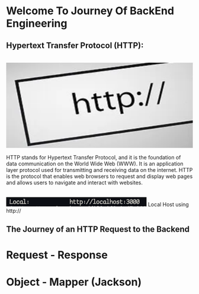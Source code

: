 # Welcome To Journey Of BackEnd Engineering

## Hypertext Transfer Protocol (HTTP):

<br>
<img src="./assets/imgs/http.png" width="100%" height="230px"> 
</br>

HTTP stands for Hypertext Transfer Protocol, and it is the foundation of data communication on the World Wide Web (WWW). It is an application layer protocol used for transmitting and receiving data on the internet. HTTP is the protocol that enables web browsers to request and display web pages and allows users to navigate and interact with websites.


<br>
<img src="./assets/imgs/localhost-http.png"> Local Host using http://
</br>








## The Journey of an HTTP Request to the Backend




# Request - Response



# Object - Mapper (Jackson)

